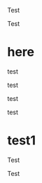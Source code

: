 Test

Test

# here

test

test


test


test

# test1

Test

Test

<script>
let container = document.createElement('div');
container.style.background = 'red';
container.appendChild(test1)

here.parentNode.insertBefore(container, here);
</script>